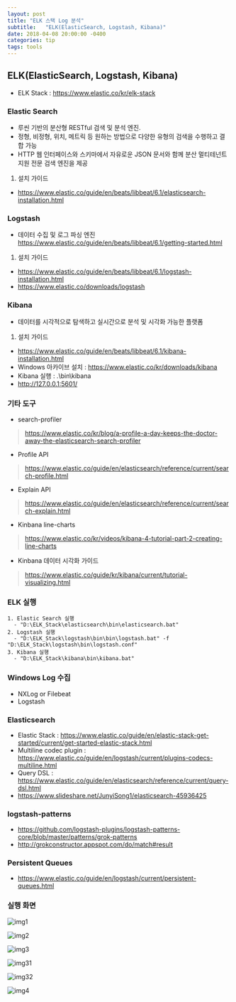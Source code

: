 ```yaml
---
layout: post
title: "ELK 스택 Log 분석"
subtitle:   "ELK(ElasticSearch, Logstash, Kibana)"
date: 2018-04-08 20:00:00 -0400
categories: tip
tags: tools
---
```



## ELK(ElasticSearch, Logstash, Kibana)
- ELK Stack : https://www.elastic.co/kr/elk-stack

### Elastic Search
- 루씬 기반의 분산형 RESTful 검색 및 분석 엔진. 
- 정형, 비정형, 위치, 메트릭 등 원하는 방법으로 다양한 유형의 검색을 수행하고 결합 가능
- HTTP 웹 인터페이스와 스키마에서 자유로운 JSON 문서와 함께 분산 멀티테넌트 지원 전문 검색 엔진을 제공

1. 설치 가이드
- https://www.elastic.co/guide/en/beats/libbeat/6.1/elasticsearch-installation.html


### Logstash
- 데이터 수집 및 로그 파싱 엔진
 https://www.elastic.co/guide/en/beats/libbeat/6.1/getting-started.html

1. 설치 가이드
- https://www.elastic.co/guide/en/beats/libbeat/6.1/logstash-installation.html
- https://www.elastic.co/downloads/logstash


### Kibana 
- 데이터를 시각적으로 탐색하고 실시간으로 분석 및 시각화 가능한 플랫폼

1. 설치 가이드 
- https://www.elastic.co/guide/en/beats/libbeat/6.1/kibana-installation.html
- Windows 아카이브 설치 : https://www.elastic.co/kr/downloads/kibana
- Kibana 실행 : .\bin\kibana
- http://127.0.0.1:5601/


### 기타 도구
- search-profiler
 > https://www.elastic.co/kr/blog/a-profile-a-day-keeps-the-doctor-away-the-elasticsearch-search-profiler
- Profile API
 > https://www.elastic.co/guide/en/elasticsearch/reference/current/search-profile.html
- Explain API
 > https://www.elastic.co/guide/en/elasticsearch/reference/current/search-explain.html
- Kinbana line-charts
 > https://www.elastic.co/kr/videos/kibana-4-tutorial-part-2-creating-line-charts
- Kinbana 데이터 시각화 가이드
 > https://www.elastic.co/guide/kr/kibana/current/tutorial-visualizing.html


### ELK 실행
```
1. Elastic Search 실행
  - "D:\ELK_Stack\elasticsearch\bin\elasticsearch.bat"
2. Logstash 실행
  - "D:\ELK_Stack\logstash\bin\bin\logstash.bat" -f "D:\ELK_Stack\logstash\bin\logstash.conf"
3. Kibana 실행
  - "D:\ELK_Stack\kibana\bin\kibana.bat"
```

### Windows Log 수집
- NXLog or Filebeat
- Logstash

### Elasticsearch
- Elastic Stack : https://www.elastic.co/guide/en/elastic-stack-get-started/current/get-started-elastic-stack.html
- Multiline codec plugin : https://www.elastic.co/guide/en/logstash/current/plugins-codecs-multiline.html
- Query DSL : https://www.elastic.co/guide/en/elasticsearch/reference/current/query-dsl.html
- https://www.slideshare.net/JunyiSong1/elasticsearch-45936425

### logstash-patterns
- https://github.com/logstash-plugins/logstash-patterns-core/blob/master/patterns/grok-patterns
- http://grokconstructor.appspot.com/do/match#result

### Persistent Queues
- https://www.elastic.co/guide/en/logstash/current/persistent-queues.html

### 실행 화면

![img1](/assets/img/post/elk/img01.PNG)

![img2](/assets/img/post/elk/img02.PNG)

![img3](/assets/img/post/elk/img03.PNG)

![img31](/assets/img/post/elk/img031.PNG)

![img32](/assets/img/post/elk/img032.PNG)

![img4](/assets/img/post/elk/img04.PNG)

